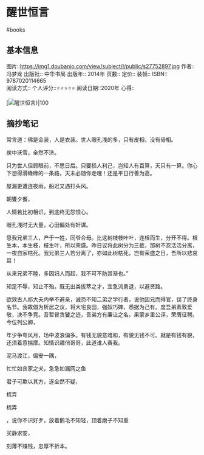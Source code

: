 ---
---

# 醒世恒言
#books 
## 基本信息

图片::https://img1.doubanio.com/view/subject/l/public/s27752897.jpg
作者:: 冯梦龙
出版社:: 中华书局
出版年:: 2014年
页数:: 
定价:: 
装帧:: 
ISBN:: 9787020114665  
阅读方式::
个人评分::⭐⭐⭐⭐⭐
阅读日期::2020年
心得::

 [![醒世恒言}|100](https://img1.doubanio.com/view/subject/l/public/s27752897.jpg )

## 摘抄笔记

常言道：佛是金装，人是衣装。世人眼孔浅的多，只有皮相，没有骨相。

炭中沃雪，全然不济。

只为世人但顾眼前，不思日后。只要损人利己，岂知人有百算，天只有一算。你心下想得滑碌碌的一条路，天未必随你走哩！还是平日行善为高。

屋漏更遭连夜雨，船迟又遇打头风。

朝饔夕餐，

人情若比初相识，到底终无怨恨心。

眼孔浅时无大量，心田偏处有奸谋。

思我兄弟三人，产于一姓，同爷合母。比这树枝枝叶叶，连根而生，分开不得。根生本，本生枝，枝生叶，所以荣盛。昨日议将此树分为三截，那树不忍活活分离，一夜自家枯死。我兄弟三人若分离了，亦如此树枯死，岂有荣盛之日，吾所以悲哀耳！

从来兄弟不睦，多因妇人而起，我不可不防其渐也。”

知足不辱，知止不殆。既无出类拔萃之才，宜急流勇退，以避贤路。

欲效古人祁大夫内举不避亲，诚恐不知二弟之学行者，说他因兄而得官，误了终身名节。我故倡为析居之议，将大宅良田，强奴巧婢，悉据为己有。度吾弟素敦爱敬，决不争竞。吾暂冒贪饕之迹，吾弟方有廉让之名。果蒙乡里公评，荣膺征聘。今位列公卿，

年少争夸风月，场中波浪偏多。有钱无貌意难和，有貌无钱不可。就是有钱有貌，还须着意揣摩。知情识趣俏哥哥，此道谁人赛我。

泥马渡江，偏安一隅，

忙忙如丧家之犬，急急如漏网之鱼

君子可欺以其方，遂全然不疑，

梳弄

梳弄

，说你不识好歹，放着鹅毛不知轻，顶着磨子不知重

买静求安，

刻薄不赚钱，忠厚不折本。